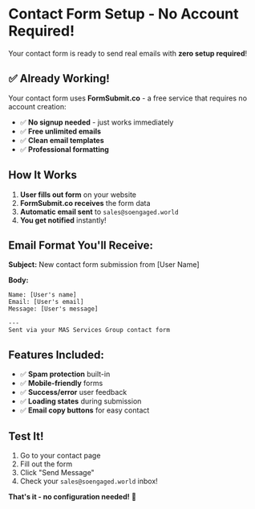 # Contact Form Setup - No Account Required! 

Your contact form is ready to send real emails with **zero setup required**!

## ✅ Already Working!

Your contact form uses **FormSubmit.co** - a free service that requires no account creation:

- ✅ **No signup needed** - just works immediately
- ✅ **Free unlimited emails** 
- ✅ **Clean email templates**
- ✅ **Professional formatting**

## How It Works

1. **User fills out form** on your website
2. **FormSubmit.co receives** the form data  
3. **Automatic email sent** to `sales@soengaged.world`
4. **You get notified** instantly!

## Email Format You'll Receive:

**Subject:** New contact form submission from [User Name]

**Body:**
```
Name: [User's name]
Email: [User's email]  
Message: [User's message]

---
Sent via your MAS Services Group contact form
```

## Features Included:
- ✅ **Spam protection** built-in
- ✅ **Mobile-friendly** forms
- ✅ **Success/error** user feedback  
- ✅ **Loading states** during submission
- ✅ **Email copy buttons** for easy contact

## Test It!
1. Go to your contact page
2. Fill out the form  
3. Click "Send Message"
4. Check your `sales@soengaged.world` inbox!

**That's it - no configuration needed!** 🎉